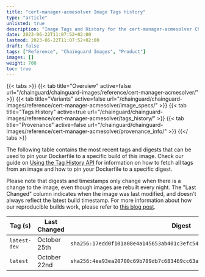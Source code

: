 ```yaml
---
title: "cert-manager-acmesolver Image Tags History"
type: "article"
unlisted: true
description: "Image Tags and History for the cert-manager-acmesolver Chainguard Image"
date: 2023-06-22T11:07:52+02:00
lastmod: 2023-06-22T11:07:52+02:00
draft: false
tags: ["Reference", "Chainguard Images", "Product"]
images: []
weight: 700
toc: true
---
```


{{< tabs >}}
{{< tab title="Overview" active=false url="/chainguard/chainguard-images/reference/cert-manager-acmesolver/" >}}
{{< tab title="Variants" active=false url="/chainguard/chainguard-images/reference/cert-manager-acmesolver/image_specs/" >}}
{{< tab title="Tags History" active=true url="/chainguard/chainguard-images/reference/cert-manager-acmesolver/tags_history/" >}}
{{< tab title="Provenance" active=false url="/chainguard/chainguard-images/reference/cert-manager-acmesolver/provenance_info/" >}}
{{</ tabs >}}

The following table contains the most recent tags and digests that can be used to pin your Dockerfile to a specific build of this image. Check our guide on [Using the Tag History API](/chainguard/chainguard-images/using-the-tag-history-api/) for information on how to fetch all tags from an image and how to pin your Dockerfile to a specific digest.

Please note that digests and timestamps only change when there is a change to the image, even though images are rebuilt every night. The "Last Changed" column indicates when the image was last modified, and doesn't always reflect the latest build timestamp. For more information about how our reproducible builds work, please refer to [this blog post](https://www.chainguard.dev/unchained/reproducing-chainguards-reproducible-image-builds).

| Tag (s)       | Last Changed | Digest                                                                    |
|---------------|--------------|---------------------------------------------------------------------------|
|  `latest-dev` | October 25th | `sha256:17edd0f101a08e4a145653ab401c3efc540e2f098ea2d4673f316634ceeb4e21` |
|  `latest`     | October 22nd | `sha256:4ea93ea20700c69b789db7c683469cc63aee1c334ea43701b50418bae8e042d6` |

